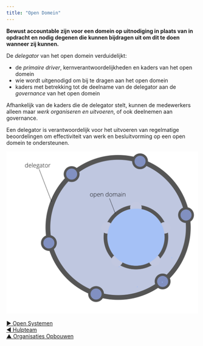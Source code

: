 ```yaml
---
title: "Open Domein"
---
```



**Bewust accountable zijn voor een domein op uitnodiging in plaats van in opdracht en nodig degenen die kunnen bijdragen uit om dit te doen wanneer zij kunnen.**

De <dfn data-info="Delegator: Een individu of groep die de verantwoording voor een domein overdragen aan (een) ander(en).">delegator</dfn> van het open domein verduidelijkt:

- de <dfn data-info="Primaire Driver: De primaire driver voor een domein is de hoofddriver waar mensen die verantwoordelijk zijn voor dat domein op reageren.">primaire driver</dfn>, kernverantwoordelijkheden en kaders van het open domein
- wie wordt uitgenodigd om bij te dragen aan het open domein
- kaders met betrekking tot de deelname van de delegator aan de <dfn data-info="Governance: Het vaststellen van doelstellingen en het nemen en ontwikkelen van besluiten die ervoor moeten zorgen dat deze doelstellingen ook worden bereikt.">governance</dfn> van het open domein

Afhankelijk van de kaders die de delegator stelt, kunnen de medewerkers alleen maar <dfn data-info="Activiteiten: Het doen en organiseren van werk en dagelijks activiteiten binnen de kaders die zijn gedefinieerd door governance.">werk organiseren en uitvoeren</dfn>, of ook deelnemen aan governance.

Een delegator is verantwoordelijk voor het uitvoeren van regelmatige beoordelingen om effectiviteit van werk en besluitvorming op een open domein te ondersteunen.

![Open Domein](img/structural-patterns/open-domain.png)

[&#9654; Open Systemen](open-systems.html)<br/>[&#9664; Hulpteam](helping-team.html)<br/>[&#9650; Organisaties Opbouwen](building-organizations.html)

